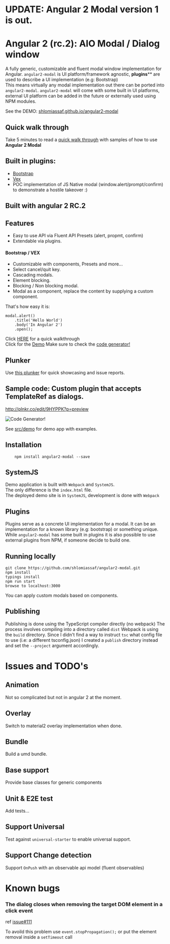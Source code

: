 # UPDATE: Angular 2 Modal version 1 is out.

# Angular 2 (rc.2): AIO Modal / Dialog window 

A fully generic, customizable and fluent modal window implementation for Angular.
`angular2-modal` is UI platform/framework agnostic, **plugins**** are used to describe a UI implementation (e.g: Bootstrap)  
This means virtually any modal implementation out there can be ported into `angular2-modal`.
`angular2-modal` will come with some built in UI platforms, external UI platform can be added in the future or externally used using NPM modules.

See the DEMO: [shlomiassaf.github.io/angular2-modal](http://shlomiassaf.github.io/angular2-modal/)

## Quick walk through
Take 5 minutes to read a [quick walk through](https://github.com/shlomiassaf/angular2-modal/tree/master/QUICKTHROUGH.md) with samples of how to use **Angular 2 Modal**

## Built in plugins:
  * [Bootstrap]()
  * [Vex](http://github.hubspot.com/vex/docs/welcome/)
  * POC implementation of JS Native modal (window.alert/prompt/confirm) to demonstrate a hostile takeover :)
  
  
## Built with angular 2 RC.2

## Features  

  - Easy to use API via Fluent API Presets (alert, propmt, confirm)
  - Extendable via plugins.  
  
#### Bootstrap / VEX
  - Customizable with components, Presets and more...  
  - Select cancel/quit key.
  - Cascading modals.  
  - Element blocking.  
  - Blocking / Non blocking modal.  
  - Modal as a component, replace the content by supplying a custom component.   


That's how easy it is:  
```
modal.alert()
    .title('Hello World')
    .body('In Angular 2')
    .open();
```

Click [HERE](https://github.com/shlomiassaf/angular2-modal/tree/master/QUICKTHROUGH.md) for a quick walkthrough  
Click for the [Demo](http://shlomiassaf.github.io/angular2-modal/) Make sure to check the [code generator!](http://shlomiassaf.github.io/angular2-modal#/bootstrap-demo/customizeModals)  

## Plunker
Use [this plunker](http://plnkr.co/edit/iiQett?p=preview) for quick showcasing and issue reports.


## Sample code: Custom plugin that accepts TemplateRef as dialogs.
http://plnkr.co/edit/9HYPPK?p=preview


![Code Generator!](/preview.png)

See [src/demo](https://github.com/shlomiassaf/angular2-modal/tree/master/src/demo) for demo app with examples.

## Installation
```
    npm install angular2-modal --save
```

## SystemJS
Demo application is built with `Webpack` and `SystemJS`.   
The only difference is the `index.html` file.  
The deployed demo site is in `SystemJS`, development is done with `Webpack`

## Plugins
Plugins serve as a concrete UI implementation for a modal. It can be an implementation for a known library (e.g: bootstrap) or something unique.  
While `angular2-modal` has some built in plugins it is also possible to use external plugins from NPM, if someone decide to build one.



## Running locally
    git clone https://github.com/shlomiassaf/angular2-modal.git  
    npm install  
    typings install  
    npm run start
    browse to localhost:3000  

You can apply custom modals based on components.


## Publishing
Publishing is done using the TypeScript compiler directly (no webpack)
The process involves compiling into a directory called `dist`
Webpack is using the `build` directory.
Since I didn't find a way to instruct `tsc` what config file to use (i.e: a different tsconfig.json)
I created a `publish` directory instead and set the `--project` argument accordingly.

# Issues and TODO's
## Animation
Not so complicated but not in angular 2 at the moment.
## Overlay
Switch to material2 overlay implementation when done.
## Bundle
Build a umd bundle.
## Base support
Provide base classes for generic components
## Unit & E2E test
Add tests...
## Support Universal
Test against `universal-starter` to enable universal support.
## Support Change detection
Support `OnPush` with an observable api model (fluent observables)

# Known bugs
### The dialog closes when removing the target DOM element in a click event 
ref [issue#111](https://github.com/shlomiassaf/angular2-modal/issues/111)

To avoild this problem use `event.stopPropagation();` or put the element removal inside a `setTimeout` call
